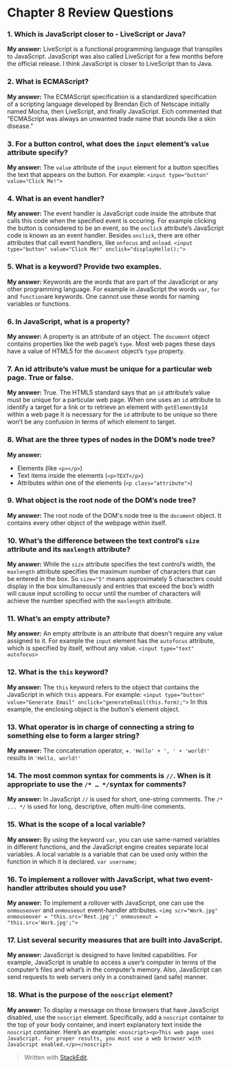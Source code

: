 ﻿# Chapter 8 Review Questions

### 1. Which is JavaScript closer to - LiveScript or Java?
**My answer:** LiveScript is a functional programming language that
transpiles to JavaScript. JavaScript was also called LiveScript for a few 
months before the official release. I think JavaScript is closer to 
LiveScript than to Java.

### 2. What is ECMAScript?
**My answer:** The ECMAScript specification is a standardized 
specification of a scripting language developed by Brendan Eich of 
Netscape initially named Mocha, then LiveScript, and finally JavaScript.
Eich commented that "ECMAScript was always an unwanted trade name that sounds like a skin disease."

### 3. For a button control, what does the `input` element’s `value` attribute specify?
**My answer:** The `value` attribute of the `input` element for
a button specifies the text that appears on the button. For example:
`<input type="button" value="Click Me!">`

### 4. What is an event handler?
**My answer:** The event handler is JavaScript code inside the 
attribute that calls this code when the specified event is occuring. For
example clicking the button is considered to be an event, so the
`onclick` attribute’s JavaScript code is known as an event handler.
Besides `onclick`, there are other attributes that call event handlers, 
like `onfocus` and `onload`.
`<input type="button" value="Click Me!" onclick="displayHello();">`

### 5. What is a keyword? Provide two examples.
**My answer:** Keywords are the words that are part of the JavaScript
or any other programming language. For example in JavaScript the words
`var`, `for` and `function`are keywords. One cannot use these words
for naming variables or functions.

### 6. In JavaScript, what is a property?
**My answer:** A property is an attribute of an object. The `document` 
object contains properties like the web page’s `type`. Most web pages
these days have a value of HTML5 for the `document` object’s `type`
property.

### 7. An id attribute’s value must be unique for a particular web page. True or false.
**My answer:** True. The HTML5 standard says that an `id` attribute’s
value must be unique for a particular web page. When one uses an `id`
attribute to identify a target for a link or to retrieve an element with 
`getElementById` within a web page it is necessary for the `id` attribute
to be unique so there won’t be any confusion in terms of which element
to target.

### 8. What are the three types of nodes in the DOM’s node tree?
**My answer:** 

 - Elements (like `<p></p>`)
 - Text items inside the elements (`<p>TEXT</p>`)
 - Attributes within one of the elements (`<p class="attribute">`)

### 9. What object is the root node of the DOM’s node tree?
**My answer:** The root node of the DOM's node tree is the `document`
object. It contains every other object of the webpage within itself.

### 10. What’s the difference between the text control’s `size` attribute and its `maxlength` attribute?
**My answer:** While the `size` attribute specifies the text control’s
width, the `maxlength` attribute specifies the maximum number of
characters that can be entered in the box. So `size="5"` means
approximately 5 characters could display in the box simultaneously
and entries that exceed the box’s width will cause input scrolling to occur
until the number of characters will achieve the number specified with the `maxlength` attribute.

### 11. What’s an empty attribute?
**My answer:** An empty attribute is an attribute that doesn't require 
any value assigned to it. For example the `input` element has
the `autofocus` attribute, which is specified by itself, without any value.
`<input type="text" autofocus>`

### 12. What is the `this` keyword?
**My answer:** The `this` keyword refers to the object that contains the
JavaScript in which `this` appears. For example:
`<input type="button" value="Generate Email"
onclick="generateEmail(this.form);">`
In this example, the enclosing object is the button's element object.

### 13. What operator is in charge of connecting a string to something else to form a larger string?
**My answer:** The concatenation operator, +. 
`'Hello' + ', ' + 'world!'` results in `'Hello, world!'`

### 14. The most common syntax for comments is `//`. When is it appropriate to use the `/* … */`syntax for comments?
**My answer:** In JavaScript `//` is used for short, one-string comments.
The `/* ... */` is used for long, descriptive, often multi-line comments.

### 15. What is the scope of a local variable?
**My answer:** By using the keyword `var`, you can use same-named
variables in different functions, and the JavaScript engine creates separate
local variables. A local variable is a variable that can be used only within
the function in which it is declared.
`var username;`

### 16. To implement a rollover with JavaScript, what two event-handler attributes should you use?
**My answer:** To implement a rollover with JavaScript, one can use
the 	`onmouseover` and `onmouseout` event-handler attributes.
`<img scr="Work.jpg"
onmouseover = "this.src='Rest.jpg';"
onmouseout = "this.src='Work.jpg';">`

### 17. List several security measures that are built into JavaScript.
**My answer:** JavaScript is designed to have limited capabilities. For
example, JavaScript is unable to access a user’s computer in terms of the 
computer’s files and what’s in the computer’s memory. Also, JavaScript 
can send requests to web servers only in a constrained (and safe) manner.

### 18. What is the purpose of the `noscript` element?
**My answer:** To display a message on those browsers that have
JavaScript disabled, use the `noscript` element. Specifically, add a
`noscript` container to the top of your body container, and insert
explanatory text inside the `noscript` container. Here’s an example:
`<noscript><p>This web page uses JavaScript. For proper results,
you must use a web browser with JavaScript enabled.</p></noscript>`

> Written with [StackEdit](https://stackedit.io/).
